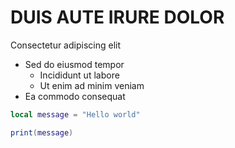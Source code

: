 # DUIS AUTE IRURE DOLOR

Consectetur adipiscing elit

* Sed do eiusmod tempor
    * Incididunt ut labore
    * Ut enim ad minim veniam
* Ea commodo consequat

```lua
local message = "Hello world"

print(message)
```
